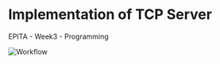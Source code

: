 # Implementation of TCP Server

EPITA - Week3 - Programming

![Workflow](https://github.com/ProtossDragoon/epita-w3-prog-tcpserver/actions/workflows/master.yaml/badge.svg)
